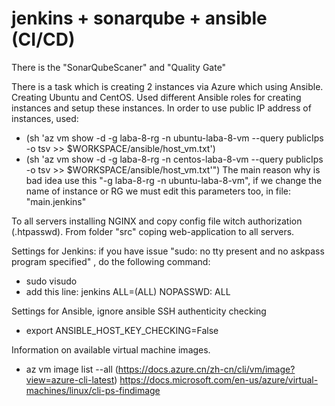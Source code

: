 # jenkins + sonarqube + ansible (CI/CD)

There is the "SonarQubeScaner" and "Quality Gate"

There is a task which is creating 2 instances via Azure which using Ansible. Creating Ubuntu and CentOS. Used different Ansible roles for creating instances and setup these instances.
In order to use public IP address of instances, used:
   - (sh 'az vm show -d -g laba-8-rg -n ubuntu-laba-8-vm --query publicIps -o tsv >> $WORKSPACE/ansible/host_vm.txt')
   - (sh 'az vm show -d -g laba-8-rg -n centos-laba-8-vm --query publicIps -o tsv >> $WORKSPACE/ansible/host_vm.txt'")
The main reason why is bad idea use this "-g laba-8-rg -n ubuntu-laba-8-vm",  if we change the name of instance or RG we must edit this parameters too, in file: "main.jenkins"

To all servers installing NGINX and copy config file witch authorization (.htpasswd). From folder "src" coping web-application to all servers.

Settings for Jenkins: if you have issue "sudo: no tty present and no askpass program specified" , do the following command:
- sudo visudo
- add this line: jenkins ALL=(ALL) NOPASSWD: ALL

Settings for Ansible, ignore ansible SSH authenticity checking
- export ANSIBLE_HOST_KEY_CHECKING=False

Information on available virtual machine images.
- az vm image list --all (https://docs.azure.cn/zh-cn/cli/vm/image?view=azure-cli-latest)
https://docs.microsoft.com/en-us/azure/virtual-machines/linux/cli-ps-findimage

